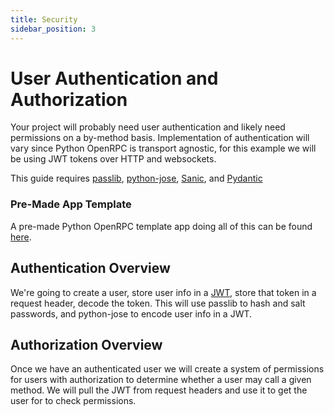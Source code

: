 ```yaml
---
title: Security
sidebar_position: 3
---
```


# User Authentication and Authorization

Your project will probably need user authentication and likely need permissions on a
by-method basis. Implementation of authentication will vary since Python OpenRPC is
transport agnostic, for this example we will be using JWT tokens over HTTP and
websockets.

This guide requires [passlib](https://pypi.org/project/passlib/),
[python-jose](https://pypi.org/project/python-jose/),
[Sanic](https://pypi.org/project/sanic/), and
[Pydantic](https://pypi.org/project/pydantic/)

### Pre-Made App Template

A pre-made Python OpenRPC template app doing all of this can be found
[here](https://gitlab.com/mburkard/python-openrpc-app-template).

## Authentication Overview

We're going to create a user, store user info in a [JWT](https://jwt.io/), store that
token in a request header, decode the token. This will use passlib to hash and salt
passwords, and python-jose to encode user info in a JWT.

## Authorization Overview

Once we have an authenticated user we will create a system of permissions for users
with authorization to determine whether a user may call a given method. We will pull
the JWT from request headers and use it to get the user for to check permissions.
